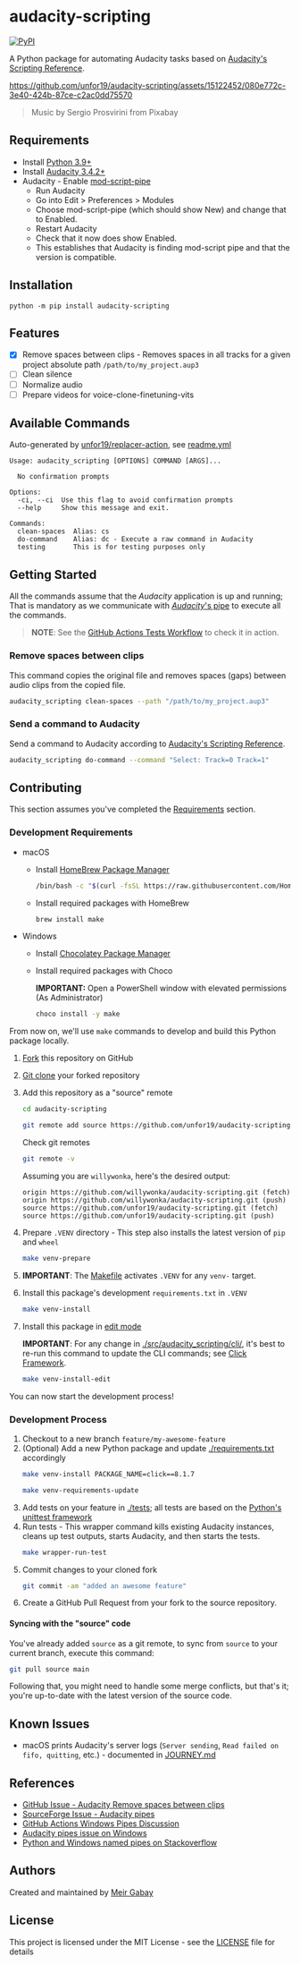 # audacity-scripting

[![PyPI](https://img.shields.io/pypi/v/audacity-scripting?label=PyPi)](https://pypi.org/project/audacity-scripting)

A Python package for automating Audacity tasks based on [Audacity's Scripting Reference](https://manual.audacityteam.org/man/scripting_reference.html).

https://github.com/unfor19/audacity-scripting/assets/15122452/080e772c-3e40-424b-87ce-c2ac0dd75570

> Music by Sergio Prosvirini from Pixabay

## Requirements

- Install [Python 3.9+](https://www.python.org/downloads/)
- Install [Audacity 3.4.2+](https://www.audacityteam.org/download/)
- Audacity - Enable [mod-script-pipe](https://manual.audacityteam.org/man/scripting.html)
  - Run Audacity
  - Go into Edit > Preferences > Modules
  - Choose mod-script-pipe (which should show New) and change that to Enabled.
  - Restart Audacity
  - Check that it now does show Enabled.
  - This establishes that Audacity is finding mod-script pipe and that the version is compatible.

## Installation

```
python -m pip install audacity-scripting
```

## Features

- [x] Remove spaces between clips - Removes spaces in all tracks for a given project absolute path `/path/to/my_project.aup3`
- [ ] Clean silence
- [ ] Normalize audio
- [ ] Prepare videos for voice-clone-finetuning-vits

## Available Commands

Auto-generated by [unfor19/replacer-action](https://github.com/marketplace/actions/replacer-action), see [readme.yml](https://github.com/unfor19/frigga/blob/master/.github/workflows/readme.yml)

<!-- available_commands_start -->

```
Usage: audacity_scripting [OPTIONS] COMMAND [ARGS]...

  No confirmation prompts

Options:
  -ci, --ci  Use this flag to avoid confirmation prompts
  --help     Show this message and exit.

Commands:
  clean-spaces  Alias: cs
  do-command    Alias: dc - Execute a raw command in Audacity
  testing       This is for testing purposes only
```

<!-- available_commands_end -->

## Getting Started

All the commands assume that the _Audacity_ application is up and running; That is mandatory as we communicate with [_Audacity_'s pipe](https://manual.audacityteam.org/man/scripting.html) to execute all the commands.

> **NOTE**: See the [GitHub Actions Tests Workflow](https://github.com/unfor19/audacity-scripting/actions/workflows/test.yml) to check it in action.

### Remove spaces between clips

This command copies the original file and removes spaces (gaps) between audio clips from the copied file.

```bash
audacity_scripting clean-spaces --path "/path/to/my_project.aup3"
```

### Send a command to Audacity

Send a command to Audacity according to [Audacity's Scripting Reference](https://manual.audacityteam.org/man/scripting_reference.html).

```bash
audacity_scripting do-command --command "Select: Track=0 Track=1"
```

## Contributing

This section assumes you've completed the [Requirements](#requirements) section.

### Development Requirements

- macOS

  - Install [HomeBrew Package Manager](https://brew.sh/)
    ```bash
    /bin/bash -c "$(curl -fsSL https://raw.githubusercontent.com/Homebrew/install/HEAD/install.sh)"
    ```
  - Install required packages with HomeBrew
    ```bash
    brew install make
    ```

- Windows

  - Install [Chocolatey Package Manager](https://chocolatey.org/install)
  - Install required packages with Choco

    **IMPORTANT:** Open a PowerShell window with elevated permissions (As Administrator)

    ```bash
    choco install -y make
    ```

From now on, we'll use `make` commands to develop and build this Python package locally.

1. [Fork](https://docs.github.com/en/pull-requests/collaborating-with-pull-requests/working-with-forks/fork-a-repo) this repository on GitHub
2. [Git clone](https://docs.github.com/en/repositories/creating-and-managing-repositories/cloning-a-repository) your forked repository
3. Add this repository as a "source" remote

   ```bash
   cd audacity-scripting
   ```

   ```bash
   git remote add source https://github.com/unfor19/audacity-scripting.git
   ```

   Check git remotes

   ```bash
   git remote -v
   ```

   Assuming you are `willywonka`, here's the desired output:

   ```
   origin https://github.com/willywonka/audacity-scripting.git (fetch)
   origin https://github.com/willywonka/audacity-scripting.git (push)
   source https://github.com/unfor19/audacity-scripting.git (fetch)
   source https://github.com/unfor19/audacity-scripting.git (push)
   ```

4. Prepare `.VENV` directory - This step also installs the latest version of `pip` and `wheel`
   ```bash
   make venv-prepare
   ```
5. **IMPORTANT**: The [Makefile](./Makefile) activates `.VENV` for any `venv-` target.
6. Install this package's development `requirements.txt` in `.VENV`
   ```bash
   make venv-install
   ```
7. Install this package in [edit mode](https://packaging.python.org/en/latest/guides/distributing-packages-using-setuptools/#working-in-development-mode)

   **IMPORTANT**: For any change in [./src/audacity_scripting/cli/](./src/audacity_scripting/cli/), it's best to re-run this command to update the CLI commands; see [Click Framework](https://click.palletsprojects.com/en/8.1.x/).

   ```bash
   make venv-install-edit
   ```

You can now start the development process!

### Development Process

1. Checkout to a new branch `feature/my-awesome-feature`
1. (Optional) Add a new Python package and update [./requirements.txt](./requirements.txt) accordingly
   ```bash
   make venv-install PACKAGE_NAME=click==8.1.7
   ```
   ```bash
   make venv-requirements-update
   ```
1. Add tests on your feature in [./tests](./tests); all tests are based on the [Python's unittest framework](https://docs.python.org/3/library/unittest.html)
1. Run tests - This wrapper command kills existing Audacity instances, cleans up test outputs, starts Audacity, and then starts the tests.
   ```bash
   make wrapper-run-test
   ```
1. Commit changes to your cloned fork
   ```bash
   git commit -am "added an awesome feature"
   ```
1. Create a GitHub Pull Request from your fork to the source repository.

#### Syncing with the "source" code

You've already added `source` as a git remote, to sync from `source` to your current branch, execute this command:

```bash
git pull source main
```

Following that, you might need to handle some merge conflicts, but that's it; you're up-to-date with the latest version of the source code.

## Known Issues

- macOS prints Audacity's server logs (`Server sending`, `Read failed on fifo, quitting`, etc.) - documented in [JOURNEY.md](./JOURNEY.md)

## References

- [GitHub Issue - Audacity Remove spaces between clips](https://github.com/audacity/audacity/issues/3924)
- [SourceForge Issue - Audacity pipes](https://sourceforge.net/p/audacity/mailman/audacity-devel/thread/CAJhgUZ1DOvHMie7KHJ45EuDztw-8WJM8Qd0d%2BNfkQaEje%3D-7Lg%40mail.gmail.com/)
- [GitHub Actions Windows Pipes Discussion](https://github.com/orgs/community/discussions/40540)
- [Audacity pipes issue on Windows](https://forum.audacityteam.org/t/different-errors-running-pipe-test/65305/40)
- [Python and Windows named pipes on Stackoverflow](https://stackoverflow.com/questions/48542644/python-and-windows-named-pipes)

## Authors

Created and maintained by [Meir Gabay](https://github.com/unfor19)

## License

This project is licensed under the MIT License - see the [LICENSE](https://github.com/unfor19/audacity-scripting/blob/master/LICENSE) file for details
